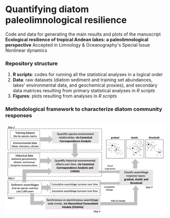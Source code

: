 # Quantifying diatom paleolimnological resilience

Code and data for generating the main results and plots of the manuscript **Ecological resilience of tropical Andean lakes: a paleolimnological perspective** 
Accepted in Limnology & Oceanography's Special Issue Nonlinear dynamics

### Repository structure
1. **R scripts**: codes for running all the statistical analyses in a logical order
2. **Data**: raw datasets (diatom sediment and training set abundances, lakes' environmental data, and geochemical proxies), and secondary data matrices resulting from primary statistical analyses in <i>R scripts</i>
3. **Figures**: plots resulting from analyses in <i>R scripts</i>

### Methodological framework to characterize diatom community responses 
<img src="figures/Fig2_methodologicaldiagram.jpg" width=600></img>